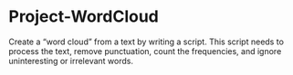 # Project-WordCloud
Create a “word cloud” from a text by writing a script. This script needs to process the text, remove punctuation, count the frequencies, and ignore uninteresting or irrelevant words.
